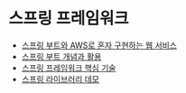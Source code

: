 # 스프링 프레임워크

- [스프링 부트와 AWS로 혼자 구현하는 웹 서비스](%5B도서%5D%20스프링%20부트와%20AWS로%20혼자%20구현하는%20웹서비스/freelect-springboot2-webservice-main/README.md)
- [스프링 부트 개념과 활용](%5B인강%5D%20백기선,%20스프링%20부트%20개념과%20활용/springboot_study-main/README.md)
- [스프링 프레임워크 핵심 기술](%5B인강%5D%20백기선,%20스프링%20프레임워크%20핵심%20기술/spring_study-master/README.md)
- [스프링 라이브러리 데모](스프링_라이브러리_데모/springboot_practice-main/README.md)
